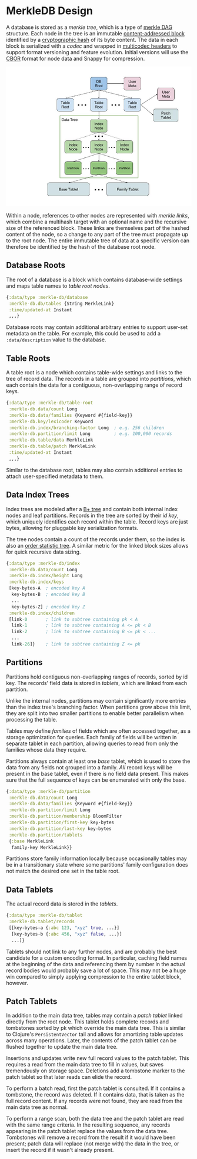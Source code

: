 MerkleDB Design
===============

A database is stored as a _merkle tree_, which is a type of
[merkle DAG](https://github.com/greglook/merkledag-core) structure.
Each node in the tree is an immutable [content-addressed
block](https://github.com/greglook/blocks) identified by a
[cryptographic hash](https://github.com/multiformats/clj-multihash) of its byte
content. The data in each block is serialized with a _codec_ and wrapped in
[multicodec headers](https://github.com/multiformats/clj-multicodec) to support
format versioning and feature evolution.  Initial versions will use the
[CBOR](https://github.com/greglook/clj-cbor) format for node data and Snappy for
compression.

![MerkleDB database structure](doc/images/db-data-structure.jpg)

Within a node, references to other nodes are represented with _merkle links_,
which combine a multihash target with an optional name and the recursive size
of the referenced block. These links are themselves part of the hashed
content of the node, so a change to any part of the tree must propagate up to
the root node. The entire immutable tree of data at a specific version can
therefore be identified by the hash of the database root node.


## Database Roots

The root of a database is a block which contains database-wide settings and
maps table names to _table root nodes_.

```clojure
{:data/type :merkle-db/database
 :merkle-db.db/tables {String MerkleLink}
 :time/updated-at Instant
 ,,,}
```

Database roots may contain additional arbitrary entries to support user-set
metadata on the table. For example, this could be used to add a
`:data/description` value to the database.


## Table Roots

A table root is a node which contains table-wide settings and links to
the tree of record data. The records in a table are grouped into _partitions_,
which each contain the data for a contiguous, non-overlapping range of record
keys.

```clojure
{:data/type :merkle-db/table-root
 :merkle-db.data/count Long
 :merkle-db.data/families {Keyword #{field-key}}
 :merkle-db.key/lexicoder Keyword
 :merkle-db.index/branching-factor Long  ; e.g. 256 children
 :merkle-db.partition/limit Long         ; e.g. 100,000 records
 :merkle-db.table/data MerkleLink
 :merkle-db.table/patch MerkleLink
 :time/updated-at Instant
 ,,,}
```

Similar to the database root, tables may also contain additional entries to
attach user-specified metadata to them.


## Data Index Trees

Index trees are modeled after a [B+ tree](https://en.wikipedia.org/wiki/B%2B_tree)
and contain both internal index nodes and leaf partitions. Records in the tree
are sorted by their _id key_, which uniquely identifies each record within
the table. Record keys are just bytes, allowing for pluggable key serialization
formats.

The tree nodes contain a count of the records under them, so the index is also
an [order statistic tree](https://en.wikipedia.org/wiki/Order_statistic_tree).
A similar metric for the linked block sizes allows for quick recursive data
sizing.

```clojure
{:data/type :merkle-db/index
 :merkle-db.data/count Long
 :merkle-db.index/height Long
 :merkle-db.index/keys
 [key-bytes-A  ; encoded key A
  key-bytes-B  ; encoded key B
  ...
  key-bytes-Z] ; encoded key Z
 :merkle-db.index/children
 [link-0       ; link to subtree containing pk < A
  link-1       ; link to subtree containing A <= pk < B
  link-2       ; link to subtree containing B <= pk < ...
  ...
  link-26]}    ; link to subtree containing Z <= pk
```


## Partitions

Partitions hold contiguous non-overlapping ranges of records, sorted by id key.
The records' field data is stored in _tablets_, which are linked from each
partition.

Unlike the internal nodes, partitions may contain significantly more entries
than the index tree's branching factor. When partitions grow above this limit,
they are split into two smaller partitions to enable better parallelism when
processing the table.

Tables may define _families_ of fields which are often accessed together, as a
storage optimization for queries. Each family of fields will be written in
separate tablet in each partition, allowing queries to read from only the
families whose data they require.

Partitions always contain at least one _base_ tablet, which is used to store
the data from any fields not grouped into a family. _All_ record keys will be
present in the base tablet, even if there is no field data present. This makes
sure that the full sequence of keys can be enumerated with only the base.

```clojure
{:data/type :merkle-db/partition
 :merkle-db.data/count Long
 :merkle-db.data/families {Keyword #{field-key}}
 :merkle-db.partition/limit Long
 :merkle-db.partition/membership BloomFilter
 :merkle-db.partition/first-key key-bytes
 :merkle-db.partition/last-key key-bytes
 :merkle-db.partition/tablets
 {:base MerkleLink
  family-key MerkleLink}}
```

Partitions store family information locally because occasionally tables may be
in a transitionary state where some partitions' family configuration does not
match the desired one set in the table root.


## Data Tablets

The actual record data is stored in the _tablets_.

```clojure
{:data/type :merkle-db/tablet
 :merkle-db.tablet/records
 [[key-bytes-a {:abc 123, "xyz" true, ...}]
  [key-bytes-b {:abc 456, "xyz" false, ...}]
  ...]}
```

Tablets should not link to any further nodes, and are probably the best
candidate for a custom encoding format. In particular, caching field names at
the beginning of the data and referencing them by number in the actual record
bodies would probably save a lot of space. This may not be a huge win compared
to simply applying compression to the entire tablet block, however.


## Patch Tablets

In addition to the main data tree, tables may contain a _patch tablet_ linked
directly from the root node. This tablet holds complete records and tombstones
sorted by pk which override the main data tree. This is similar to Clojure's
`PersistentVector` tail and allows for amortizing table updates across many
operations. Later, the contents of the patch tablet can be flushed together to
update the main data tree.

Insertions and updates write new full record values to the patch tablet. This
requires a read from the main data tree to fill in values, but saves
tremendously on storage space. Deletions add a tombstone marker to the patch
tablet so that later reads can elide the record.

To perform a batch read, first the patch tablet is consulted. If it contains a
tombstone, the record was deleted. If it contains data, that is taken as the
full record content. If any records were not found, they are read from the main
data tree as normal.

To perform a range scan, both the data tree and the patch tablet are read with
the same range criteria. In the resulting sequence, any records appearing in the
patch tablet replace the values from the data tree. Tombstones will remove a
record from the result if it would have been present; patch data will replace
(not merge with) the data in the tree, or insert the record if it wasn't already
present.
